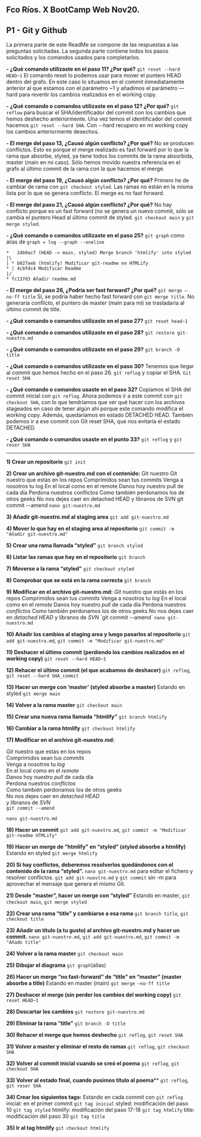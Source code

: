## Fco Ríos. X BootCamp Web Nov20. 
## P1 - Git y Github

La primera parte de este ReadMe se compone de las respuestas a las preguntas solicitadas. 
La segunda parte contiene todos los pasos solicitados y los comandos usados para completarlos.

**- ¿Qué comando utilizaste en el paso 11? ¿Por qué?**
  `git reset --hard HEAD~1`
  El comando reset lo podemos usar para mover el puntero HEAD dentro del grafo. En este caso lo situamos en el commit inmediatamente anterior al que estamos con el parámetro ~1 y añadimos el parámetro —hard para revertir los cambios realizados en el working copy. 

**- ¿Qué comando o comandos utilizaste en el paso 12? ¿Por qué?**
  `git reflow` para buscar el SHA/identificador del commit con los cambios que hemos deshecho anteriormente. Una vez temos el identificador del commit hacemos `git reset --hard SHA`. 
  Con --hard recupero en mi working copy los cambios anteriormente desechos.

**- El merge del paso 13, ¿Causó algún conflicto? ¿Por qué?**
  No se producen conflictos. Esto es porque el merge realizado es fast forward por lo que la rama que absorbe, styled, ya tiene todos los commits de la rama absorbida, master (main en mi caso). Sólo hemos movido nuestra referencia en el grafo al último commit de la rama con la que hacemos el merge.
	
**- El merge del paso 19, ¿Causó algún conflicto? ¿Por qué?**
  Primero he de cambiar de rama con `git checkout styled`. Las ramas no están en la misma lista por lo que se genera conflicto. El merge es no fast forward. 

**- El merge del paso 21, ¿Causó algún conflicto? ¿Por qué?**
  No hay conflicto porque es un fast forward (no se genera un nuevo commit, sólo se cambia el puntero Head al último commit de styled. `git checkout main` y `git merge styled`.

**- ¿Qué comando o comandos utilizaste en el paso 25?**
  `git graph` como alias de `graph = log --graph --oneline`

  ~~~
  *   24b9acf (HEAD -> main, styled) Merge branch 'htmlify' into styled
  |\
  | * b827aeb (htmlify) Modificar git-readme en HTMLify
  * | 4cbfdc4 Modificar Readme
  |/
  * fc137d3 Añadir readme.md
  ~~~

**- El merge del paso 26, ¿Podría ser fast forward? ¿Por qué?**
  `git merge —no-ff title` 
  Sí, se podría haber hecho fast forward con `git merge title`. No generaría conflicto, el puntero de master (main para mí) se trasladaría al último commit de title.

**- ¿Qué comando o comandos utilizaste en el paso 27?**
  `git reset head~1`

**- ¿Qué comando o comandos utilizaste en el paso 28?**
  `git restore git-nuestro.md`

**- ¿Qué comando o comandos utilizaste en el paso 29?**
  `git branch -D title`

**- ¿Qué comando o comandos utilizaste en el paso 30?**
  Tenemos que llegar al commit que hemos hecho en el paso 26. `git reflog` y copiar el SHA. `Git reset SHA`

**- ¿Qué comando o comandos usaste en el paso 32?**
  Copiamos el SHA del commit inicial con `git reflog`.
  Ahora podemos ir a este commit con `git checkout SHA`, con lo que tendríamos que ver qué hacer con los archivos stageados en caso de tener algún ahí porque este comando modifica el working copy. Además, quedaríamos en estado DETACHED HEAD. También podemos ir a ese commit con Git reset SHA, que nos evitaría el estado DETACHED.

**- ¿Qué comando o comandos usaste en el punto 33?**
  `git reflog` y `git reser SHA`

- - - 

**1) Crear un repositorio**
`git init`

**2) Crear un archivo git-nuestro.md con el contenido:**
  Git nuestro
  Git nuestro que estas en los repos Comprimidos sean tus commits
  Venga a nosotros tu log
  En el local como en el remote
  Danos hoy nuestro pull de cada día
  Perdona nuestros conflictos
  Como también perdonamos los de otros geeks No nos dejes caer en detached HEAD
  y líbranos de SVN
  git commit --amend
`nano git-nuestro.md`

**3) Añadir git-nuestro.md al staging area**
`git add git-nuestro.md`

**4) Mover lo que hay en el staging area al repositorio**
`git commit -m "Añadir git-nuestro.md"`

**5) Crear una rama llamada “styled”**
`git branch styled`

**6) Listar las ramas que hay en el repositorio**
`git branch`

**7) Moverse a la rama “styled”**
`git checkout styled`

**8) Comprobar que se está en la rama correcta**
`git branch`

**9) Modificar en el archivo git-nuestro.md:**
*Git* nuestro que estás en los repos Comprimidos sean tus *commits* Venga a nosotros tu *log*
En el local como en el *remote* Danos hoy nuestro *pull* de cada día Perdona nuestros *conflictos*
 Como también perdonamos los de otros geeks No nos dejes caer en *detached HEAD*
y líbranos de *SVN*
\`git commit --amend\`
`nano git-nuestro.md`

**10) Añadir los cambios al staging area y luego pasarlos al repositorio**
`git add git-nuestro.md`, `git commit -m "Modificar git-nuestro.md"`

**11) Deshacer el último commit (perdiendo los cambios realizados en el working copy)**
`git reset --hard HEAD~1`

**12) Rehacer el último commit (el que acabamos de deshacer)**
`git reflog`, `git reset --hard SHA_commit`

**13) Hacer un merge con ‘master’ (styled absorbe a master)**
Estando en styled `git merge main`

**14) Volver a la rama master**
`git checkout main`

**15) Crear una nueva rama llamada “htmlify”**
`git branch htmlify`

**16) Cambiar a la rama htmlify**
`git checkout htmlify`

**17) Modificar en el archivo git-nuestro.md:**
<p><em>Git</em> nuestro que estas en los repos<br /> Comprimidos sean tus <em>commits</em><br /> Venga a nosotros tu <em>log</em><br />
En el local como en el <em>remote</em><br />
Danos hoy nuestro <em>pull</em> de cada día<br /> Perdona nuestros <em>conflictos</em><br />
Como también perdonamos los de otros geeks<br />
No nos dejes caer en <em>detached HEAD</em><br /> y líbranos de <em>SVN</em><br />
<code>git commit --amend</code></p>

`nano git-nuestro.md`

**18) Hacer un commit**
`git add git-nuestro.md`, `git commit -m "Modificar git-readme HTMLify"`

**19) Hacer un merge de “htmlify” en “styled” (styled absorbe a htmlify)**
Estando en styled `git merge htmlify`

**20) Si hay conflictos, deberemos resolverlos quedándonos con el contenido de la rama “styled”.**
`nano git-nuestro.md` para editar el fichero y resolver conflictos.
`git add git-nuestro.md` y `git commit` sin -m para aprovechar el mensaje que genera el mismo Git.

**21) Desde “master”, hacer un merge con “styled”**
Estando en master, `git checkout main`, `git merge styled`

**22) Crear una rama “title” y cambiarse a esa rama**
`git branch title`, `git checkout title`

**23) Añadir un título (a tu gusto) al archivo git-nuestro.md y hacer un commit.**
`nano git-nuestro.md`, `git add git-nuestro.md`, `git commit -m "Añado title"`

**24) Volver a la rama master**
`git checkout main`

**25) Dibujar el diagrama**
`git graph`(alias)

**26) Hacer un merge “no fast-forward” de “title” en “master” (master absorbe a title)**
Estando en master (main) `git merge —no-ff title` 

**27) Deshacer el merge (sin perder los cambios del working copy)**
`git reset HEAD~1`

**28) Descartar los cambios**
`git restore git-nuestro.md`

**29) Eliminar la rama “title”**
`git branch -D title`

**30) Rehacer el merge que hemos deshecho**
`git reflog`, `git reset SHA`

**31) Volver a master y eliminar el resto de ramas**
`git reflog`, `git checkout SHA`

**32) Volver al commit inicial cuando se creó el poema**
`git reflog`, `git checkout SHA`

**33) Volver al estado final, cuando pusimos título al poema****
`git reflog`, `git reser SHA`

**34) Crear los siguientes tags:**
Estando en cada commit con `git reflog`
  inicial: en el primer commit `git tag inicial`
  styled: modificación del paso 10 `git tag styled`
  htmlify: modificación del paso 17-18 `git tag htmlify`
  title: modificación del paso 30 `git tag title`

**35) Ir al tag htmlify**
`git checkout htmlify`